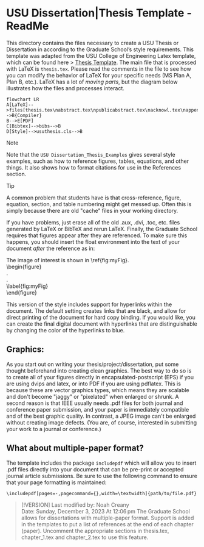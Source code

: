 # USU Dissertation|Thesis Template - ReadMe

This directory contains the files necessary to create a USU Thesis or Dissertation in according to the Graduate School’s style requirements. This template was adapted from the USU College of Engineering Latex template, which can be found here > [Thesis Template](https://engineering.usu.edu/ece/students/graduate/thesis-template). The main file that is processed with LaTeX is `thesis.tex`. Please read the comments in the file to see how you can modify the behavior of LaTeX for your specific needs (MS Plan A, Plan B, etc.). LaTeX has a lot of *moving parts*, but the diagram below illustrates how the files and processes interact.

```mermaid
flowchart LR
A[LaTeX]-->files[thesis.tex\nabstract.tex\npublicabstract.tex\nacknowl.tex\nappendix.tex\nchpt_1.tex\nchpt_2.tex\nchpt_3.tex]-->B{Compiler}
B-->E[PDF]
C[Bibtex]-->bibs-->B
D[Style]-->usuthesis.cls-->B
```
>[!Note]
>Note that the `USU Dissertation_Thesis_Examples` gives several style examples, such as how to reference figures, tables, equations, and other things.  It also shows how to format citations for use in the References section. 

>[!TIP]
>A common problem that students have is that cross-reference, figure, equation, section, and table numbering might get messed up.
>Often this is simply because there are old "cache" files in your working directory.
>
>If you have problems, just erase all of the old .aux, .dvi, .toc, etc. files generated by LaTeX or BibTeX and rerun LaTeX.
>Finally, the Graduate School requires that figures appear after they are referenced.  To make sure this happens, you should insert the float environment into the text of your document *after* the reference as in:
>
>The image of interest is shown in \ref{fig:myFig}.  
>\begin{figure}  
>.  
>.  
>\label{fig:myFig}  
>\end{figure}

This version of the style includes support for hyperlinks within the document.  The default setting creates links that are black, and allow for direct printing of the document for hard copy binding.  If you would like, you can create the final digital document with hyperlinks that are distinguishable by changing the color of the hyperlinks to blue.

## Graphics:
As you start out on writing your thesis/project/dissertation, put some thought beforehand into creating clean graphics.  The best way to do
so is to create all of your figures directly in encapsulated-postscript (EPS) if you are using dvips and latex, or into PDF if you are using pdflatex.  This is because these are vector graphics types, which means they are scalable and don't become "jaggy" or "pixelated" when enlarged or shrunk.  A second reason is that IEEE usually needs .pdf files for both journal and conference paper submission, and your paper is immediately compatible and of the best graphic quality.  In contrast, a JPEG image can't be enlarged without creating image defects. (You are, of course, interested in submitting
your work to a journal or conference.)

## What about multiple-paper format?
The template includes the package `includepdf` which will allow you to insert .pdf files directly into your document that can be pre-print or accepted journal article submissions.
Be sure to use the following command to ensure that your page formatting is maintained:
```
\includepdf[pages=-,pagecommand={},width=\textwidth]{path/to/file.pdf}
```

> [!VERSION]
> Last modified by: Noah Creany  
> Date: Sunday, December 3, 2023 At 12:06 pm 
The Graduate School allows for dissertations with multiple-paper format.  Support is added in the templates to put a list of references at the end of each chapter (paper).  Uncomment the appropriate sections in thesis.tex, chapter_1.tex and chapter_2.tex to use this feature.
